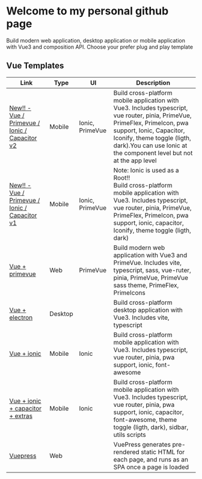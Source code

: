 # Welcome to my personal github page

Build modern web application, desktop application or mobile application with Vue3 and composition API. Choose your prefer plug and play template

## Vue Templates

| Link  | Type | UI | Description|
|---|---|---|---|
|[New!! - Vue / Primevue / Ionic / Capacitor v2](https://github.com/sdiricco/vue-primevue-capacitor-template)|Mobile|Ionic, PrimeVue|Build cross-platform mobile application with Vue3. Includes typescript, vue router, pinia, PrimeVue, PrimeFlex, PrimeIcon,  pwa support, Ionic, Capacitor, Iconify, theme toggle (ligth, dark).You can use Ionic at the component level but not at the app level|
|[New!! - Vue / Primevue / Ionic / Capacitor v1](https://github.com/sdiricco/vue-ionic-primevue-template)|Mobile|Ionic, PrimeVue|Note: Ionic is used as a Root!! </br> Build cross-platform mobile application with Vue3. Includes typescript, vue router, pinia, PrimeVue, PrimeFlex, PrimeIcon,  pwa support, ionic, capacitor, Iconify, theme toggle (ligth, dark)|
| [Vue + primevue](https://github.com/sdiricco/vue-primevue-boilerplate)|Web|PrimeVue|Build modern web application with Vue3 and PrimeVue. Includes vite, typescript, sass, vue-ruter, pinia, PrimeVue, PrimeVue sass theme, PrimeFlex, PrimeIcons|
| [Vue + electron](https://github.com/sdiricco/vue3-electron-boilerplate)|Desktop||Build cross-platform desktop application with Vue3. Includes vite, typescript|
|[Vue + ionic](https://github.com/sdiricco/vue3-ionic-boilerplate)|Mobile|Ionic|Build cross-platform mobile application with Vue3. Includes typescript, vue router, pinia, pwa support, ionic, font-awesome|
|[Vue + ionic + capacitor + extras](https://github.com/sdiricco/vue3-ionic-capacitor-pro-1)|Mobile|Ionic|Build cross-platform mobile application with Vue3. Includes typescript, vue router, pinia, pwa support, ionic, capacitor, font-awesome, theme toggle (ligth, dark), sidbar, utils scripts|
|[Vuepress](https://github.com/sdiricco/vuepress-starter)|Web||VuePress generates pre-rendered static HTML for each page, and runs as an SPA once a page is loaded|
